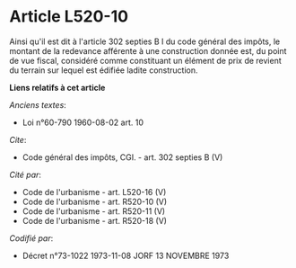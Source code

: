 # Article L520-10

Ainsi qu'il est dit à l'article 302 septies B I du code général des impôts, le montant de la redevance afférente à une
construction donnée est, du point de vue fiscal, considéré comme constituant un élément de prix de revient du terrain sur
lequel est édifiée ladite construction.

**Liens relatifs à cet article**

_Anciens textes_:

  - Loi n°60-790 1960-08-02 art. 10

_Cite_:

  - Code général des impôts, CGI. - art. 302 septies B (V)

_Cité par_:

  - Code de l'urbanisme - art. L520-16 (V)
  - Code de l'urbanisme - art. R520-10 (V)
  - Code de l'urbanisme - art. R520-11 (V)
  - Code de l'urbanisme - art. R520-18 (V)

_Codifié par_:

  - Décret n°73-1022 1973-11-08 JORF 13 NOVEMBRE 1973
